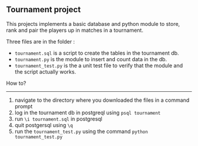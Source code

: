 Tournament project
------------------

This projects implements a basic database and python module to store, rank and pair the players up in matches in a tournament.

Three files are in the folder :

- `tournament.sql` is a script to create the tables in the tournament db.
- `tournament.py` is the module to insert and count data in the db.
- `tournament_test.py` is the a unit test file to verify that the module and the script actually works.

How to?
*******

1. navigate to the directory where you downloaded the files in a command prompt
2. log in the tournament db in postgreql using `psql tournament`
3. run `\i tournament.sql` in postgresql
4. quit postgersql using `\q`
5. run the `tournament_test.py` using the command `python tournament_test.py`

